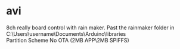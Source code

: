 # avi
8ch really board control with rain maker.
Past the rainmaker folder in C:\Users\username\Documents\Arduino\libraries\
Partition Scheme No OTA (2MB APP\2MB SPIFFS)
